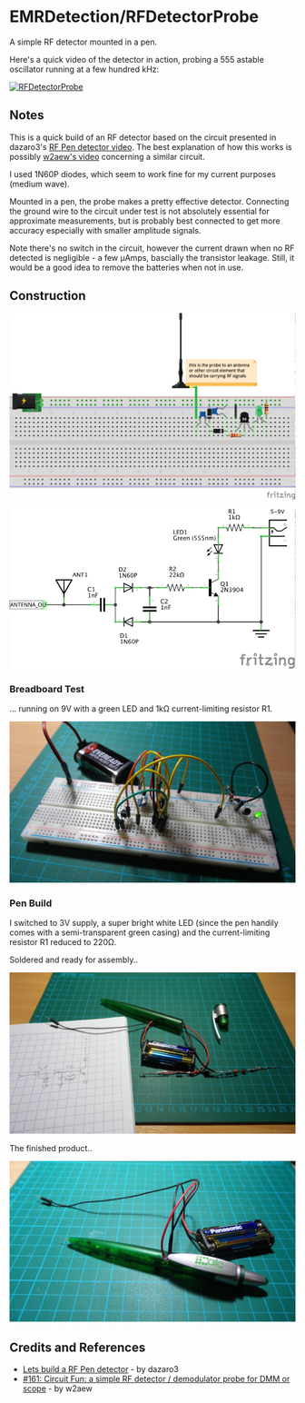 # EMRDetection/RFDetectorProbe

A simple RF detector mounted in a pen.

Here's a quick video of the detector in action, probing a 555 astable oscillator running at a few hundred kHz:

[![RFDetectorProbe](http://img.youtube.com/vi/Rr9iLDhYq8k/0.jpg)](http://www.youtube.com/watch?v=Rr9iLDhYq8k)

## Notes

This is a quick build of an RF detector based on the circuit presented
in dazaro3's [RF Pen detector video](https://youtu.be/G7xf_qe8P3k).
The best explanation of how this works is possibly
[w2aew's video](https://youtu.be/C8SKiyJUAlU) concerning a similar circuit.

I used 1N60P diodes, which seem to work fine for my current purposes (medium wave).

Mounted in a pen, the probe makes a pretty effective detector.
Connecting the ground wire to the circuit under test is not absolutely essential for approximate measurements,
but is probably best connected to get more accuracy especially with smaller amplitude signals.

Note there's no switch in the circuit, however the current drawn when no RF detected is negligible - a few µAmps, bascially
the transistor leakage. Still, it would be a good idea to remove the batteries when not in use.

## Construction

![Breadboard](./assets/RFDetectorProbe_bb.jpg?raw=true)

![The Schematic](./assets/RFDetectorProbe_schematic.jpg?raw=true)

### Breadboard Test

... running on 9V with a green LED and 1kΩ current-limiting resistor R1.

![The Build](./assets/RFDetectorProbe_build_breadboard.jpg?raw=true)

### Pen Build

I switched to 3V supply, a super bright white LED (since the pen handily comes with a semi-transparent green casing)
and the current-limiting resistor R1 reduced to 220Ω.

Soldered and ready for assembly..

![The Build](./assets/RFDetectorProbe_build_unassembled.jpg?raw=true)

The finished product..

![The Build](./assets/RFDetectorProbe_build.jpg?raw=true)

## Credits and References
* [Lets build a RF Pen detector](https://youtu.be/G7xf_qe8P3k) - by dazaro3
* [#161: Circuit Fun: a simple RF detector / demodulator probe for DMM or scope](https://youtu.be/C8SKiyJUAlU) - by w2aew

